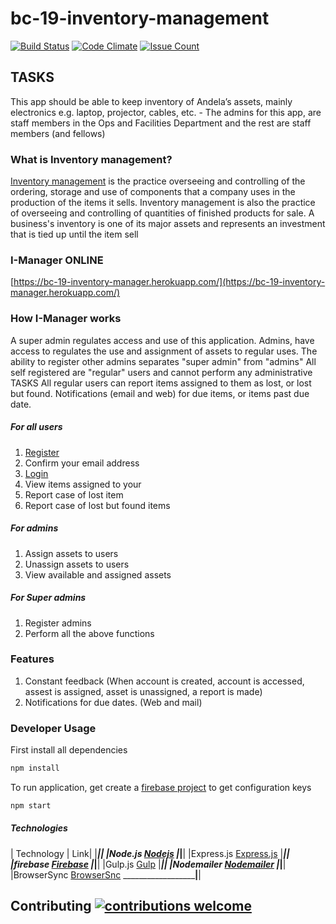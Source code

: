 # bc-19-inventory-management

[![Build Status](https://travis-ci.org/ajudensi/bc-19-inventory-management.svg?branch=master)](https://travis-ci.org/ajudensi/bc-19-inventory-management)
[![Code Climate](https://codeclimate.com/github/ajudensi/bc-19-inventory-management/badges/gpa.svg)](https://codeclimate.com/github/ajudensi/bc-19-inventory-management)
[![Issue Count](https://codeclimate.com/github/ajudensi/bc-19-inventory-management/badges/issue_count.svg)](https://codeclimate.com/github/ajudensi/bc-19-inventory-management)

## TASKS
This app should be able to keep inventory of Andela’s assets, mainly electronics e.g. laptop, projector, cables, etc. - The admins for this app, are staff members in the Ops and Facilities Department and the rest are staff members (and fellows)

### What is Inventory management?
[Inventory management](http://www.investopedia.com/terms/i/inventory-management.asp#ixzz4ZaIpXMFu) is the practice overseeing and controlling of the ordering, storage and use of components that a company uses in the production of the items it sells. Inventory management is also the practice of overseeing and controlling of quantities of finished products for sale. A business's inventory is one of its major assets and represents an investment that is tied up until the item sell

### I-Manager ONLINE
[https://bc-19-inventory-manager.herokuapp.com/](https://bc-19-inventory-manager.herokuapp.com/)

### How I-Manager works
A super admin regulates access and use of this application.
Admins, have access to regulates the use and assignment of assets to regular uses.
The ability to register other admins separates "super admin" from "admins"
All self registered are "regular" users and cannot perform any administrative TASKS
All regular users can report items assigned to them as lost, or lost but found.
Notifications (email and web) for due items, or items past due date.

##### For all users
1. [Register](https://bc-19-inventory-manager.herokuapp.com/register)
2. Confirm your email address
3. [Login](https://bc-19-inventory-manager.herokuapp.com/login)
4. View items assigned to your
5. Report case of lost item
6. Report case of lost but found items

##### For admins
1. Assign assets to users
2. Unassign assets to users
3. View available and assigned assets

##### For Super admins
1. Register admins
2. Perform all the above functions

### Features
1. Constant feedback (When account is created, account is accessed, assest is assigned, asset is unassigned, a report is made)
2. Notifications for due dates. (Web and mail)

### Developer Usage
First install all dependencies

```javascript
npm install
```
To run application, get create a [firebase project](https://console.firebase.google.com/) to get configuration keys
```javascript
npm start
```

##### Technologies

| Technology                                  | Link|
|_____________________________________________|____________________________|
|Node.js                                        [Nodejs]()
|_____________________________________________|____________________________|
|Express.js                                     [Express.js]()
|_____________________________________________|____________________________|
|firebase                                       [Firebase]()
|_____________________________________________|____________________________|
|Gulp.js                                        [Gulp](http://gulpjs.com/)
|_____________________________________________|____________________________|
|Nodemailer                                     [Nodemailer]()
|_____________________________________________|____________________________|
|BrowserSync                                    [BrowserSnc]()
______________________________________________|____________________________|

## Contributing [![contributions welcome](https://img.shields.io/badge/contributions-welcome-brightgreen.svg?style=flat)](https://github.com/ajudensi/bc-19-inventory-management/issues)
